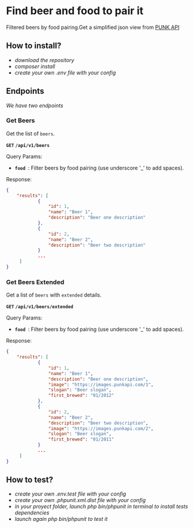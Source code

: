 # Find beer and food to pair it
Filtered beers by food pairing.Get a simplified json view from  [PUNK API](https://punkapi.com/)
## How to install?

- *download the repository*
- *composer install*
- *create your own .env file with your config*


## Endpoints
 *We have two endpoints*
### Get Beers

Get the list of `beers`. 

**`GET` `/api/v1/beers`**

Query Params:

- **`food `**: Filter beers by food pairing (use underscore '_' to add spaces).

Response:

```json
{
    "results": [
            {
                "id": 1,
                "name": "Beer 1",
                "description": "Beer one description"
            },
            {
                "id": 2,
                "name": "Beer 2",
                "description": "Beer two description"
            }
            ... 
     ]
}
```

### Get Beers Extended

Get a list of `beers` with `extended` details. 

**`GET` `/api/v1/beers/extended`**

Query Params:

- **`food `**: Filter beers by food pairing (use underscore '_' to add spaces).

Response:

```json
{
    "results": [
            {
                "id": 1,
                "name": "Beer 1",
                "description": "Beer one description",
                "image": "https://images.punkapi.com/1",
                "slogan": "Beer slogan",
                "first_brewed": "01/2012"
            },
            {
                "id": 2,
                "name": "Beer 2",
                "description": "Beer two description",
                "image": "https://images.punkapi.com/2",
                "slogan": "Beer slogan",
                "first_brewed": "01/2011"
            }
            ... 
     ]
}
```

## How to test?

- *create your own .env.test file with your config*
- *create your own .phpunit.xml.dist file with your config*
- *in your proyect folder, launch php bin/phpunit in terminal to install tests dependencies*
- *launch again php bin/phpunit to test it*